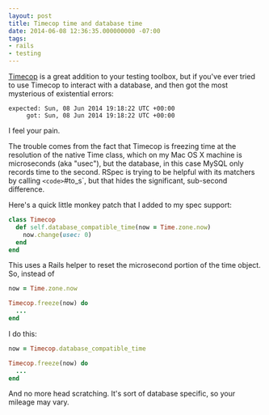 ```yaml
---
layout: post
title: Timecop time and database time
date: 2014-06-08 12:36:35.000000000 -07:00
tags:
- rails
- testing
---
```



[Timecop](https://github.com/travisjeffery/timecop) is a great addition to your testing toolbox, but if you've ever tried to use Timecop to interact with a database, and then got the most mysterious of existential errors:

```
expected: Sun, 08 Jun 2014 19:18:22 UTC +00:00
     got: Sun, 08 Jun 2014 19:18:22 UTC +00:00
```

I feel your pain.

The trouble comes from the fact that Timecop is freezing time at the resolution of the native Time class, which on my Mac OS X machine is microseconds (aka "usec"), but the database, in this case MySQL only records time to the second. RSpec is trying to be helpful with its matchers by calling `<code>`#to_s`, but that hides the significant, sub-second difference.


Here's a quick little monkey patch that I added to my spec support:


```ruby
class Timecop
  def self.database_compatible_time(now = Time.zone.now)
    now.change(usec: 0)
  end
end
```


This uses a Rails helper to reset the microsecond portion of the time object. So, instead of


```ruby
now = Time.zone.now

Timecop.freeze(now) do
  ...
end
```


I do this:


```ruby
now = Timecop.database_compatible_time

Timecop.freeze(now) do
  ...
end
```


And no more head scratching. It's sort of database specific, so your mileage may vary.

